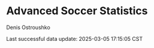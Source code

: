 # Advanced Soccer Statistics
Denis Ostroushko

<!-- gfm -->

Last successful data update: 2025-03-05 17:15:05 CST
